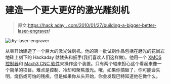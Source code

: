 # 建造一个更大更好的激光雕刻机

> 原文:[https://hack aday . com/2010/01/27/building-a-bigger-better-laser-engraver/](https://hackaday.com/2010/01/27/building-a-bigger-better-laser-engraver/)

![](../Images/27061147a03bad62a066ff23c8524b5a.png "diy-laser-engraver")

从零开始建造了一个巨大的激光蚀刻机。他的第一批试刻作品包括在磨光的花岗岩地砖上刻下的 Hackaday 骷髅头和扳手(我们喜欢人们这样做)。他用一个 [XMOS 控制器](http://www.buildlog.net/cnc_laser/xmos_controller.html)和 [Mach3 CNC 软件](http://www.machsupport.com/)来操作这个装置。只有两个轴来担心这个看起来像一个简单的项目。难点是控制、冷却和聚焦激光。哦，如果你搞砸了，你可能会失明，烧伤或可怕的残疾。但是如果你从头开始，你会发现巴特知道他在做什么。